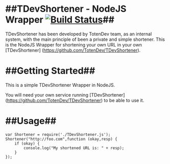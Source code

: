 ##TDevShortener - NodeJS Wrapper [![Build Status](https://secure.travis-ci.org/TotenDev/TDevShortener-LibNode.png?branch=master)](http://travis-ci.org/TotenDev/TDevShortener-LibNode)##
=========================

TDevShortener has been developed by TotenDev team, as an internal system, with the main principle of been a private and simple shortener. This is the NodeJS Wrapper for shortening your own URL in your own [TDevShortener] (https://github.com/TotenDev/TDevShortener).


##Getting Started##
=========
This is a simple TDevShortener Wrapper in NodeJS.

You will need your own service running [TDevShortener] (https://github.com/TotenDev/TDevShortener) to be able to use it.

##Usage##
=========
    var Shortener = require('./TDevShortener.js');
    Shortener("http://foo.com",function (okay,resp) {
	    if (okay) {
			console.log("My shortened URL is: " + resp);
		}
	});